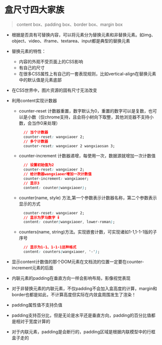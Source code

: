 # 盒尺寸四大家族
  > content box、padding box、border box、margin box

* 根据是否具有可替换内容，可以将元素分为替换元素和非替换元素。如img、object、video、iframe、textarea、input都是典型的替换元素
* 替换元素的特性：
  * 内容的外观不受页面上的CSS影响
  * 有自己的尺寸
  * 在很多CSS属性上有自己的一套表现规则，比如vertical-align在替换元素中的默认值是元素底部
* 在CSS世界中，图片资源的固有尺寸无法改变
* 利用content实现计数器
  * counter-reset 计数器重置，数字默认为0，重置的数字可以是复数，也可以是小数（<span color="red">仅chrome支持，且会将小树向下取整，其他浏览器不支持小数，会当作0来处理</span>）
    ```css
      // 当个计数器
      counter-reset: wangxiaoer 2;
      // 多个计数器
      counter-reset: wangxiaoer 2 wangxiaosan 3;
    ```
  * counter-increment 计数器递增，每使用一次，数据源就增加一次计数值
    ```css
      // 设置初始值为2
      counter-reset: wangxiaoer 2;
      // 给计数器wangxiaoer增加一次计数值
      counter-increment: wangxiaoer;
      // 显示3
      content: counter(wangxiaoer);
    ```
  * counter(name, style) 方法,第一个参数表示计数器名称，第二个参数表示显示的方式
    ```css
      counter-reset: wangxiaoer 2;
      // 显示为罗马数字 ⅱ
      content: counter(wangxiaoer, lower-roman);
    ```
  * counters(name, string)方法。实现嵌套计数，可实现诸如1-1,1-1-1版的子序号
    ```css
      // 显示为1-1、1-1-1这种格式
      content: counters(wangxiaoer, '-');
    ```
* 显示content计数值的那个DOM元素在文档流的位置一定要在counter-increment元素的后面

* 内联元素的padding在垂直方向一样会影响布局，影像视觉表现
* 对于非替换元素的内联元素，不仅padding不会加入盒高度的计算，margin和border也都是如此，不计算高度但实际在内敛盒周围发生了渲染！
* padding属性值不支持负值
* padding支持百分比，但是无论是水平还是垂直方向，padding的百分比值都是相对于宽度计算的
* 对于内联元素，padding是会断行的，padding区域是根据内联模型中的行框盒子走的